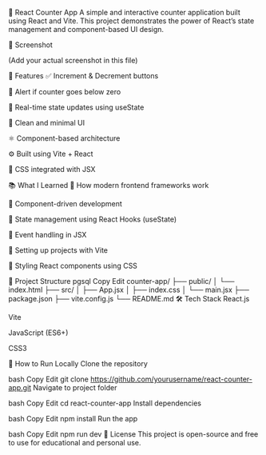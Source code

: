 🔢 React Counter App
A simple and interactive counter application built using React and Vite. This project demonstrates the power of React’s state management and component-based UI design.

📸 Screenshot

(Add your actual screenshot in this file)

🚀 Features
✅ Increment & Decrement buttons

🚫 Alert if counter goes below zero

🔄 Real-time state updates using useState

🧼 Clean and minimal UI

⚛️ Component-based architecture

⚙️ Built using Vite + React

🎨 CSS integrated with JSX

📚 What I Learned
🔹 How modern frontend frameworks work

🔹 Component-driven development

🔹 State management using React Hooks (useState)

🔹 Event handling in JSX

🔹 Setting up projects with Vite

🔹 Styling React components using CSS

📁 Project Structure
pgsql
Copy
Edit
counter-app/
├── public/
│   └── index.html
├── src/
│   ├── App.jsx
│   ├── index.css
│   └── main.jsx
├── package.json
├── vite.config.js
└── README.md
🛠️ Tech Stack
React.js

Vite

JavaScript (ES6+)

CSS3

🚦 How to Run Locally
Clone the repository

bash
Copy
Edit
git clone https://github.com/yourusername/react-counter-app.git
Navigate to project folder

bash
Copy
Edit
cd react-counter-app
Install dependencies

bash
Copy
Edit
npm install
Run the app

bash
Copy
Edit
npm run dev
📄 License
This project is open-source and free to use for educational and personal use.

